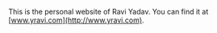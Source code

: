 This is the personal website of Ravi Yadav. You can find it at [www.yravi.com](http://www.yravi.com).   

